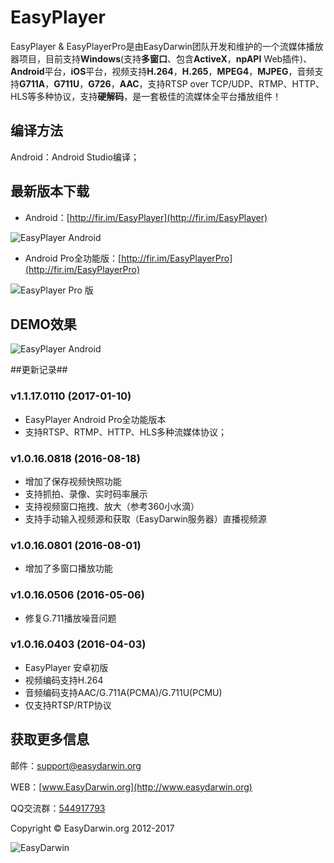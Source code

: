 # EasyPlayer #

EasyPlayer & EasyPlayerPro是由EasyDarwin团队开发和维护的一个流媒体播放器项目，目前支持**Windows**(支持**多窗口**、包含**ActiveX**，**npAPI** Web插件)、**Android**平台，**iOS**平台，视频支持**H.264**，**H.265**，**MPEG4**，**MJPEG**，音频支持**G711A**，**G711U**，**G726**，**AAC**，支持RTSP over TCP/UDP、RTMP、HTTP、HLS等多种协议，支持**硬解码**，是一套极佳的流媒体全平台播放组件！

## 编译方法 ##
Android：Android Studio编译；


## 最新版本下载 ##

- Android：[http://fir.im/EasyPlayer](http://fir.im/EasyPlayer)

![EasyPlayer Android](http://www.easydarwin.org/github/images/firimeasyplayerdroid.png)

- Android Pro全功能版：[http://fir.im/EasyPlayerPro](http://fir.im/EasyPlayerPro)

![EasyPlayer Pro 版](http://www.easydarwin.org/github/images/easyplayerprofirim20170205.png)


## DEMO效果 ##


![EasyPlayer Android](https://raw.githubusercontent.com/EasyDarwin/EasyPlayer_Android/master/EasyPlayer/screenshot/single_video.jpg?raw=true)


##更新记录##

### v1.1.17.0110 (2017-01-10) ###

* EasyPlayer Android Pro全功能版本
* 支持RTSP、RTMP、HTTP、HLS多种流媒体协议；


### v1.0.16.0818 (2016-08-18) ###

* 增加了保存视频快照功能
* 支持抓拍、录像、实时码率展示
* 支持视频窗口拖拽、放大（参考360小水滴）
* 支持手动输入视频源和获取（EasyDarwin服务器）直播视频源

### v1.0.16.0801 (2016-08-01) ###

* 增加了多窗口播放功能

### v1.0.16.0506 (2016-05-06) ###

* 修复G.711播放噪音问题

### v1.0.16.0403 (2016-04-03) ###

* EasyPlayer 安卓初版
* 视频编码支持H.264
* 音频编码支持AAC/G.711A(PCMA)/G.711U(PCMU)
* 仅支持RTSP/RTP协议

## 获取更多信息 ##

邮件：[support@easydarwin.org](mailto:support@easydarwin.org) 

WEB：[www.EasyDarwin.org](http://www.easydarwin.org)

QQ交流群：[544917793](http://jq.qq.com/?_wv=1027&k=2IDkJId "EasyPlayer")

Copyright &copy; EasyDarwin.org 2012-2017

![EasyDarwin](http://www.easydarwin.org/skin/easydarwin/images/wx_qrcode.jpg)
